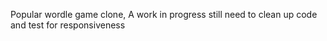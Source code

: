 Popular wordle game clone,
A work in progress
still need to clean up code and test for responsiveness
